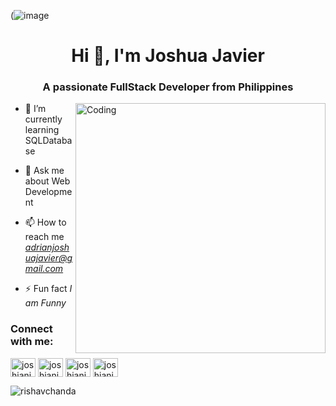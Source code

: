 (![image](https://github.com/joshianjavier/joshianjavier/assets/123368837/c92835b8-4ffa-47ea-a7f4-7c91523f6d68)
<h1 align="center">Hi 👋, I'm Joshua Javier</h1>
<h3 align="center">A passionate FullStack Developer from Philippines</h3>
<img align="right" alt="Coding" width="400" src="![image](https://github.com/joshianjavier/joshianjavier/assets/123368837/f5918ab5-ae9d-4dff-8f01-3377bf96a07e)
)
">

- 🌱 I’m currently learning SQLDatabase

- 💬 Ask me about Web Development

- 📫 How to reach me *adrianjoshuajavier@gmail.com*

- ⚡ Fun fact *I am Funny*


<h3 align="left">Connect with me:</h3>
<p align="left">
<a href="https://twitter.com/rishavchanda" target="blank"><img align="center" src="https://raw.githubusercontent.com/rahuldkjain/github-profile-readme-generator/master/src/images/icons/Social/twitter.svg" alt="joshianjavier" height="30" width="40" /></a>
<a href="https://linkedin.com/in/rishav-chanda-b89a791b3" target="blank"><img align="center" src="https://raw.githubusercontent.com/rahuldkjain/github-profile-readme-generator/master/src/images/icons/Social/linked-in-alt.svg" alt="joshianjavier" height="30" width="40" /></a>
<a href="https://instagram.com/rishav_chanda" target="blank"><img align="center" src="https://raw.githubusercontent.com/rahuldkjain/github-profile-readme-generator/master/src/images/icons/Social/instagram.svg" alt="joshianjavier" height="30" width="40" /></a>
<a href="https://www.youtube.com/c/rishav chanda" target="blank"><img align="center" src="https://raw.githubusercontent.com/rahuldkjain/github-profile-readme-generator/master/src/images/icons/Social/youtube.svg" alt="joshianjavier" height="30" width="40" /></a>
</p>


<p><img align="left" src="https://github-readme-stats.vercel.app/api/top-langs?username=rishavchanda&show_icons=true&locale=en&layout=compact&theme=tokyonight" alt="rishavchanda" /></p>

